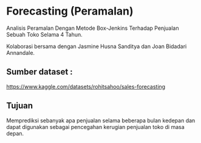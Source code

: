 # Forecasting (Peramalan)
Analisis Peramalan Dengan Metode Box-Jenkins Terhadap Penjualan Sebuah Toko Selama 4 Tahun.

Kolaborasi bersama dengan Jasmine Husna Sanditya dan Joan Bidadari Annandale.

## Sumber dataset :
https://www.kaggle.com/datasets/rohitsahoo/sales-forecasting

## Tujuan
Memprediksi sebanyak apa penjualan selama beberapa bulan kedepan dan dapat digunakan sebagai pencegahan kerugian penjualan toko di masa depan.
